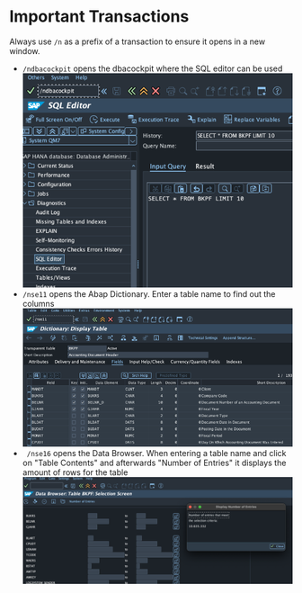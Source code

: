 # Important Transactions

Always use `/n` as a prefix of a transaction to ensure it opens in a new window.

- `/ndbacockpit` opens the dbacockpit where the SQL editor can be used
  ![sap-sql-editor](../images/dbacockpit.png)
- `/nse11` opens the Abap Dictionary. Enter a table name to find out the columns
  ![abap-dictionary](../images/abap-dictionary.png)
- ` /nse16` opens the Data Browser. When entering a table name and click on "Table Contents" and afterwards "Number of Entries" it displays the amount of rows for the table
  ![data-browser](../images/data-browser.png)